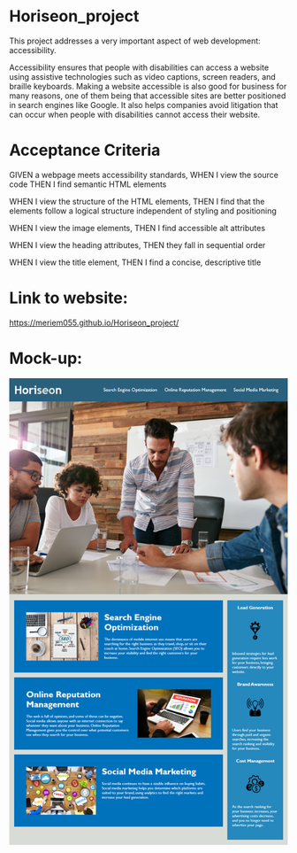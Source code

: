 # Horiseon_project

This project addresses a very important aspect of web development: accessibility.

Accessibility ensures that people with disabilities can access a website using assistive technologies such as video captions, screen readers, and braille keyboards. Making a website accessible is also good for business for many reasons, one of them being that accessible sites are better positioned in search engines like Google. It also helps companies avoid litigation that can occur when people with disabilities cannot access their website.

# Acceptance Criteria

GIVEN a webpage meets accessibility standards, WHEN I view the source code THEN I find semantic HTML elements

WHEN I view the structure of the HTML elements, THEN I find that the elements follow a logical structure independent of styling and positioning

WHEN I view the image elements, THEN I find accessible alt attributes

WHEN I view the heading attributes, THEN they fall in sequential order

WHEN I view the title element, THEN I find a concise, descriptive title

# Link to website:

https://meriem055.github.io/Horiseon_project/

# Mock-up:
![alt text](https://github.com/Meriem055/Horiseon_project/blob/master/01-HTML-Git-CSS_02-Homework_Assets_01-html-css-git-homework-demo.png)

